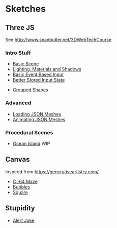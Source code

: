 # Sketches


## Three JS

See http://www.seanbutler.net/3DWebTechCourse

### Intro Stuff

 - [Basic Scene](BasicScene)
 - [Lighting, Materials and Shadows](Shadows)
 - [Basic Event Based Input](InputBasic)
 - [Better Stored Input State](InputSmooth)
 <!-- - [Spheres](Spheres) -->
 - [Grouped Shapes](Trees)

### Advanced
 - [Loading JSON Meshes](Meshes)
 - [Animating JSON Meshes](AnimatingMeshes)

### Procedural Scenes

 - [Ocean Island](Island) WIP

## Canvas

Inspired from https://generativeartistry.com/

- [C=64 Maze](C64)
- [Bubbles](Packing)
- [Square](Square)



## Stupidity

 - [Alert Joke](Alert)
